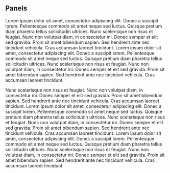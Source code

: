 ## Panels

Lorem ipsum dolor sit amet, consectetur adipiscing elit. Donec a suscipit lorem. Pellentesque commodo sit amet neque sed luctus. Quisque pretium diam pharetra tellus sollicitudin ultrices. Nunc scelerisque non risus et feugiat. Nunc non volutpat diam, in consectetur mi. Donec semper et elit sed gravida. Proin sit amet bibendum sapien. Sed hendrerit ante nec tincidunt vehicula. Cras accumsan laoreet tincidunt. Lorem ipsum dolor sit amet, consectetur adipiscing elit. Donec a suscipit lorem. Pellentesque commodo sit amet neque sed luctus. Quisque pretium diam pharetra tellus sollicitudin ultrices. Nunc scelerisque non risus et feugiat. Nunc non volutpat diam, in consectetur mi. Donec semper et elit sed gravida. Proin sit amet bibendum sapien. Sed hendrerit ante nec tincidunt vehicula. Cras accumsan laoreet tincidunt.

Nunc scelerisque non risus et feugiat. Nunc non volutpat diam, in consectetur mi. Donec semper et elit sed gravida. Proin sit amet bibendum sapien. Sed hendrerit ante nec tincidunt vehicula. Cras accumsan laoreet tincidunt. Lorem ipsum dolor sit amet, consectetur adipiscing elit. Donec a suscipit lorem. Pellentesque commodo sit amet neque sed luctus. Quisque pretium diam pharetra tellus sollicitudin ultrices. Nunc scelerisque non risus et feugiat. Nunc non volutpat diam, in consectetur mi. Donec semper et elit sed gravida. Proin sit amet bibendum sapien. Sed hendrerit ante nec tincidunt vehicula. Cras accumsan laoreet tincidunt. Lorem ipsum dolor sit amet, consectetur adipiscing elit. Donec a suscipit lorem. Pellentesque commodo sit amet neque sed luctus. Quisque pretium diam pharetra tellus sollicitudin ultrices. Nunc scelerisque non risus et feugiat. Nunc non volutpat diam, in consectetur mi. Donec semper et elit sed gravida. Proin sit amet bibendum sapien. Sed hendrerit ante nec tincidunt vehicula. Cras accumsan laoreet tincidunt.


<!-- this page is dispaled on /center-panels.html -->